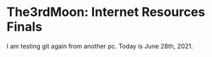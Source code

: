 # The3rdMoon: Internet Resources Finals

I am testing git again from another pc. Today is June 28th, 2021.